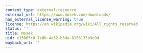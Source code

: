 ```yaml
---
content_type: external-resource
external_url: https://www.mosek.com/downloads/
has_external_license_warning: true
license: https://en.wikipedia.org/wiki/All_rights_reserved
status: ''
title: Mosek
uid: e15065c8-7c0b-4a32-b6da-8156133b9c9d
wayback_url: ''
---
```

